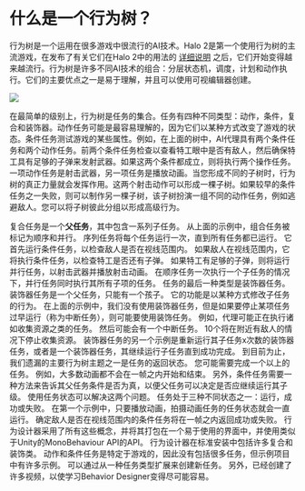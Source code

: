 ﻿# 什么是一个行为树？
行为树是一个运用在很多游戏中很流行的AI技术。Halo 2是第一个使用行为树的主流游戏，在发布了有关它们在Halo 2中的用法的 [详细说明](http://www.gamasutra.com/view/feature/130663/gdc_2005_proceeding_handling_.php) 之后，它们开始变得越来越流行。行为树是许多不同AI技术的组合：分层状态机，调度，计划和动作执行。它们的主要优点之一是易于理解，并且可以使用可视编辑器创建。 

![](https://cdn.jsdelivr.net/gh/longshilin/images/20201108214126.png)

在最简单的级别上，行为树是任务的集合。任务有四种不同类型：动作，条件，复合和装饰器。动作任务可能是最容易理解的，因为它们以某种方式改变了游戏的状态。条件任务测试游戏的某些属性。例如，在上面的树中，AI代理具有两个条件任务和两个动作任务。前两个条件任务检查以查看特工眼中是否有敌人，然后确保特工具有足够的子弹来发射武器。如果这两个条件都成立，则将执行两个操作任务。一项动作任务是射击武器，另一项任务是播放动画。当您形成不同的子树时，行为树的真正力量就会发挥作用。这两个射击动作可以形成一棵子树。如果较早的条件任务之一失败，则可以制作另一棵子树，该子树扮演一组不同的动作任务，例如逃避敌人。您可以将子树彼此分组以形成高级行为。

复合任务是一个**父任务**，其中包含一系列子任务。
从上面的示例中，组合任务被标记为顺序和并行。
序列任务将每个任务运行一次，直到所有任务都已运行。
它首先运行条件任务，以检查敌人是否在视线范围内。
如果敌人在视线范围内，它将执行条件任务，以检查特工是否还有子弹。
如果特工有足够的子弹，则将运行并行任务，以射击武器并播放射击动画。
在顺序任务一次执行一个子任务的情况下，并行任务同时执行其所有子项的任务。
任务的最后一种类型是装饰器任务。
装饰器任务是一个父任务，只能有一个孩子。
它的功能是以某种方式修改子任务的行为。
在上面的示例中，我们没有使用装饰器任务，但是如果要停止某项任务过早运行（称为中断任务），则可能要使用装饰任务。
例如，代理可能正在执行诸如收集资源之类的任务。
然后可能会有一个中断任务。 
10个将在附近有敌人的情况下停止收集资源。
装饰器任务的另一个示例是重新运行其子任务x次数的装饰器任务，或者是一个装饰器任务，其继续运行子任务直到成功完成。
到目前为止，我们遗漏的主要行为树主题之一是任务的返回状态。
您可能需要完成一个以上的任务。
例如，大多数动画都不会在一帧之内开始和结束。
另外，条件任务需要一种方法来告诉其父任务条件是否为真，以便父任务可以决定是否应继续运行其子级。
使用任务状态可以解决这两个问题。
任务处于三种不同状态之一：运行，成功或失败。
在第一个示例中，只要播放动画，拍摄动画任务的任务状态就会一直运行。
确定敌人是否在视线范围内的条件任务将在一帧之内返回成功或失败。
行为设计器采用了所有这些概念，并将其打包在一个易于使用的界面中，并使用类似于Unity的MonoBehaviour API的API。
行为设计器在标准安装中包括许多复合和装饰类。
动作和条件任务是特定于游戏的，因此没有包括很多任务，但示例项目中有许多示例。
可以通过从一种任务类型扩展来创建新任务。
另外，已经创建了许多视频，以使学习Behavior Designer变得尽可能容易。


<!--stackedit_data:
eyJoaXN0b3J5IjpbMTY3ODU3OTA2NCwtMTA4Mzc5Mjc5MCwtMj
AyOTg4MjExNCwtNzc3ODg1ODc1XX0=
-->